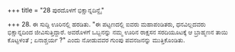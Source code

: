 +++
title = "28 ಪುರದೊಳಗೆ ಭಿಕ್ಷಾನ್ನದಿನ್ದೈ"

+++
28. ಈ ಸುದ್ದಿ ಊರಿನಲ್ಲಿ ಹರಡಿತು. "ಈ ಪಟ್ಟಣದಲ್ಲಿ ಐವರು ಮಹಾಪಂಡಿತರು, ಧನವಿಲ್ಲದವರು ಭಿಕ್ಷಾನ್ನದಿಂದ ಜೀವಿಸುತ್ತಿದ್ದಾರೆ. ಅವರೊಳಗೆ ಒಬ್ಬನನ್ನು ನಮ್ಮ ಊರಿನ ರಾಕ್ಷಸನ ಸರದಿಯೂಟಕ್ಕೆ ಆ ಬ್ರಾಹ್ಮಣನ ತಾಯಿ ಕೊಟ್ಟಳಂತೆ ; ಏನಾಶ್ಚರ್ಯ ?" ಎಂದು ನೋಡುವವರ ಗುಂಪು ಪವನಜನನ್ನು ಮುತ್ತಿಕೊಂಡಿತು.